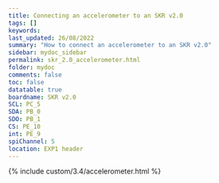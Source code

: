 ```yaml
---
title: Connecting an accelerometer to an SKR v2.0
tags: []
keywords: 
last_updated: 26/08/2022
summary: "How to connect an accelerometer to an SKR v2.0"
sidebar: mydoc_sidebar
permalink: skr_2.0_accelerometer.html
folder: mydoc
comments: false
toc: false
datatable: true
boardname: SKR v2.0
SCL: PC_5
SDA: PB_0
SDO: PB_1
CS: PE_10
int: PE_9
spiChannel: 5
location: EXP1 header
---
```


{% include custom/3.4/accelerometer.html %}
